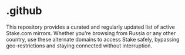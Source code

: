 # .github
This repository provides a curated and regularly updated list of active Stake.com mirrors. Whether you're browsing from Russia or any other country, use these alternate domains to access Stake safely, bypassing geo-restrictions and staying connected without interruption.
